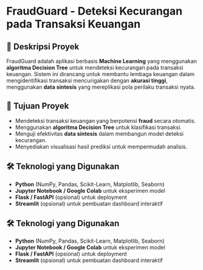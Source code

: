 # FraudGuard - Deteksi Kecurangan pada Transaksi Keuangan

## 📌 Deskripsi Proyek
FraudGuard adalah aplikasi berbasis **Machine Learning** yang menggunakan **algoritma Decision Tree** untuk mendeteksi kecurangan pada transaksi keuangan. Sistem ini dirancang untuk membantu lembaga keuangan dalam mengidentifikasi transaksi mencurigakan dengan **akurasi tinggi**, menggunakan **data sintesis** yang mereplikasi pola perilaku transaksi nyata.

## 🎯 Tujuan Proyek
- Mendeteksi transaksi keuangan yang berpotensi **fraud** secara otomatis.
- Menggunakan **algoritma Decision Tree** untuk klasifikasi transaksi.
- Menguji efektivitas **data sintesis** dalam membangun model deteksi kecurangan.
- Menyediakan visualisasi hasil prediksi untuk mempermudah analisis.

## 🛠️ Teknologi yang Digunakan
- **Python** (NumPy, Pandas, Scikit-Learn, Matplotlib, Seaborn)
- **Jupyter Notebook / Google Colab** untuk eksperimen model
- **Flask / FastAPI** (opsional) untuk deployment
- **Streamlit** (opsional) untuk pembuatan dashboard interaktif


## 🛠️ Teknologi yang Digunakan
- **Python** (NumPy, Pandas, Scikit-Learn, Matplotlib, Seaborn)
- **Jupyter Notebook / Google Colab** untuk eksperimen model
- **Flask / FastAPI** (opsional) untuk deployment
- **Streamlit** (opsional) untuk pembuatan dashboard interaktif

